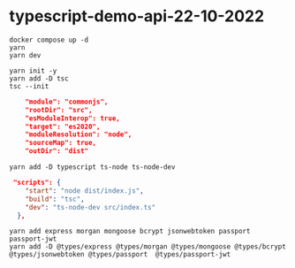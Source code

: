 # typescript-demo-api-22-10-2022

```
docker compose up -d
yarn
yarn dev
```

```
yarn init -y
yarn add -D tsc
tsc --init
```

```tsconfig.json
    "module": "commonjs",
    "rootDir": "src",
    "esModuleInterop": true,
    "target": "es2020",
    "moduleResolution": "node",
    "sourceMap": true,
    "outDir": "dist"
```

```
yarn add -D typescript ts-node ts-node-dev
```

```package.json
 "scripts": {
    "start": "node dist/index.js",
    "build": "tsc",
    "dev": "ts-node-dev src/index.ts"
  },
```

```
yarn add express morgan mongoose bcrypt jsonwebtoken passport passport-jwt
yarn add -D @types/express @types/morgan @types/mongoose @types/bcrypt @types/jsonwebtoken @types/passport  @types/passport-jwt
```
